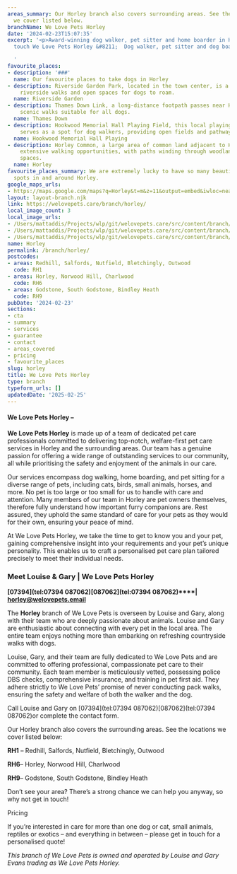 ```yaml
---
areas_summary: Our Horley branch also covers surrounding areas. See the locations
  we cover listed below.
branchName: We Love Pets Horley
date: '2024-02-23T15:07:35'
excerpt: '<p>Award-winning dog walker, pet sitter and home boarder in Horley Get in
  touch We Love Pets Horley &#8211;  Dog walker, pet sitter and dog boarder&hellip;</p>

  '
favourite_places:
- description: '###'
  name: Our favourite places to take dogs in Horley
- description: Riverside Garden Park, located in the town center, is a park that features
    riverside walks and open spaces for dogs to roam.
  name: Riverside Garden
- description: Thames Down Link, a long-distance footpath passes near Horley and offers
    scenic walks suitable for all dogs.
  name: Thames Down
- description: Hookwood Memorial Hall Playing Field, this local playing field often
    serves as a spot for dog walkers, providing open fields and pathways.
  name: Hookwood Memorial Hall Playing
- description: Horley Common, a large area of common land adjacent to Horley offers
    extensive walking opportunities, with paths winding through woodlands and open
    spaces.
  name: Horley
favourite_places_summary: We are extremely lucky to have so many beautiful dog walking
  spots in and around Horley.
google_maps_urls:
- https://maps.google.com/maps?q=Horley&t=m&z=11&output=embed&iwloc=near
layout: layout-branch.njk
link: https://welovepets.care/branch/horley/
local_image_count: 3
local_image_urls:
- /Users/mattaddis/Projects/wlp/git/welovepets.care/src/content/branch/images/horley/Horley-photo-scaled.jpg
- /Users/mattaddis/Projects/wlp/git/welovepets.care/src/content/branch/images/horley/2-2-min-1024x711.jpg
- /Users/mattaddis/Projects/wlp/git/welovepets.care/src/content/branch/images/horley/7-min-scaled.jpg
name: Horley
permalink: /branch/horley/
postcodes:
- areas: Redhill, Salfords, Nutfield, Bletchingly, Outwood
  code: RH1
- areas: Horley, Norwood Hill, Charlwood
  code: RH6
- areas: Godstone, South Godstone, Bindley Heath
  code: RH9
pubDate: '2024-02-23'
sections:
- cta
- summary
- services
- guarantee
- contact
- areas_covered
- pricing
- favourite_places
slug: horley
title: We Love Pets Horley
type: branch
typeform_urls: []
updatedDate: '2025-02-25'
---
```


#### **We Love Pets Horley –**

**We Love Pets Horley** is made up of a team of dedicated pet care professionals committed to delivering top-notch, welfare-first pet care services in Horley and the surrounding areas. Our team has a genuine passion for offering a wide range of outstanding services to our community, all while prioritising the safety and enjoyment of the animals in our care.

Our services encompass dog walking, home boarding, and pet sitting for a diverse range of pets, including cats, birds, small animals, horses, and more. No pet is too large or too small for us to handle with care and attention. Many members of our team in Horley are pet owners themselves, therefore fully understand how important furry companions are. Rest assured, they uphold the same standard of care for your pets as they would for their own, ensuring your peace of mind.

At We Love Pets Horley, we take the time to get to know you and your pet, gaining comprehensive insight into your requirements and your pet’s unique personality. This enables us to craft a personalised pet care plan tailored precisely to meet their individual needs.

### **Meet Louise & Gary | We Love Pets Horley**

**[07394](tel:07394 087062)[087062](tel:07394 087062)****| [horley@welovepets.email](mailto:horley@welovepets.email)**

The **Horley** branch of We Love Pets is overseen by Louise and Gary, along with their team who are deeply passionate about animals. Louise and Gary are enthusiastic about connecting with every pet in the local area. The entire team enjoys nothing more than embarking on refreshing countryside walks with dogs.

Louise, Gary, and their team are fully dedicated to We Love Pets and are committed to offering professional, compassionate pet care to their community. Each team member is meticulously vetted, possessing police DBS checks, comprehensive insurance, and training in pet first aid. They adhere strictly to We Love Pets’ promise of never conducting pack walks, ensuring the safety and welfare of both the walker and the dog.

Call Louise and Gary on [07394](tel:07394 087062)[087062](tel:07394 087062)or complete the contact form.

Our Horley branch also covers the surrounding areas. See the locations we cover listed below:

**RH1** – Redhill, Salfords, Nutfield, Bletchingly, Outwood

**RH6**– Horley, Norwood Hill, Charlwood

**RH9**– Godstone, South Godstone, Bindley Heath

Don’t see your area? There’s a strong chance we can help you anyway, so why not get in touch!

Pricing

If you’re interested in care for more than one dog or cat, small animals, reptiles or exotics – and everything in between – please get in touch for a personalised quote!

*This branch of We Love Pets is owned and operated by Louise and Gary Evans trading as We Love Pets Horley.*

